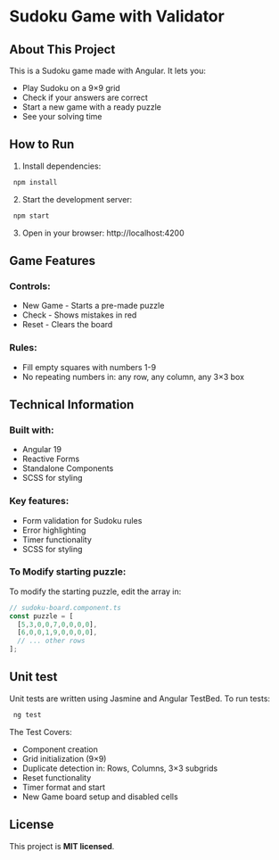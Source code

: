 # Sudoku Game with Validator

## About This Project

This is a Sudoku game made with Angular. It lets you:

- Play Sudoku on a 9×9 grid
- Check if your answers are correct
- Start a new game with a ready puzzle
- See your solving time

## How to Run

1. Install dependencies:
```bash
 npm install
```

2. Start the development server:
```bash
 npm start
```

3. Open in your browser: http://localhost:4200


## Game Features

### Controls:

- New Game - Starts a pre-made puzzle
- Check    - Shows mistakes in red
- Reset    - Clears the board

### Rules:

- Fill empty squares with numbers 1-9
- No repeating numbers in: any row, any column, any 3×3 box


## Technical Information

### Built with:
- Angular 19
- Reactive Forms
- Standalone Components
- SCSS for styling

### Key features:
- Form validation for Sudoku rules
- Error highlighting
- Timer functionality
- SCSS for styling

### To Modify starting puzzle:
To modify the starting puzzle, edit the array in:
```javascript
// sudoku-board.component.ts
const puzzle = [
  [5,3,0,0,7,0,0,0,0],
  [6,0,0,1,9,0,0,0,0],
  // ... other rows
];
```


## Unit test

Unit tests are written using Jasmine and Angular TestBed. To run tests:
```bash
 ng test
```

The Test Covers:
- Component creation
- Grid initialization (9×9)
- Duplicate detection in: Rows, Columns, 3×3 subgrids
- Reset functionality
- Timer format and start
- New Game board setup and disabled cells


## License
This project is **MIT licensed**.

